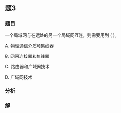 ## 题3
### 题目
一个局域网与在远处的另一个局域网互连，则需要用到 ( )。

A. 物理通信介质和集线器

B. 网间连接器和集线器

C. 路由器和广域网技术

D. 广域网技术
### 分析

### 解